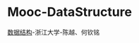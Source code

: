 # Mooc-DataStructure
[数据结构](https://www.icourse163.org/learn/ZJU-93001?tid=1003013004#/learn/announce)-浙江大学-陈越、何钦铭
